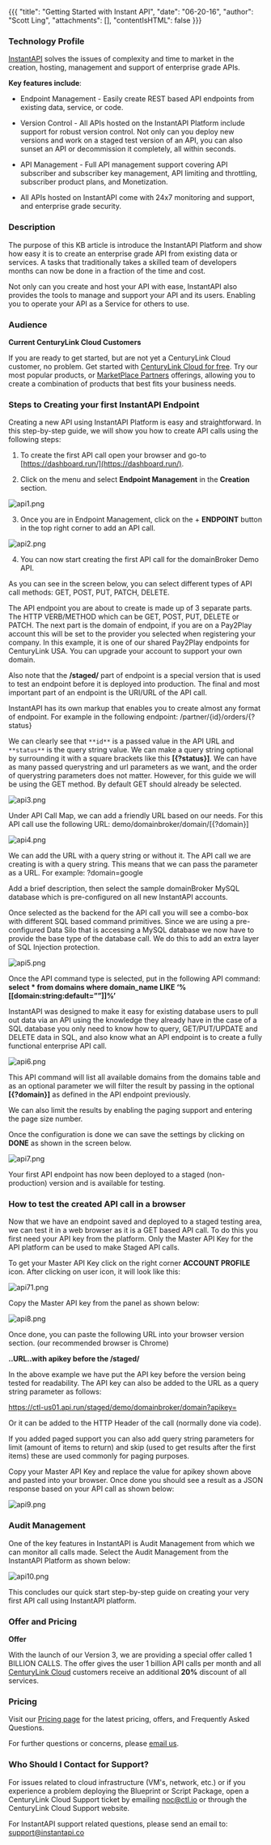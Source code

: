 {{{
"title": "Getting Started with Instant API",
"date": "06-20-16",
"author": "Scott Ling",
"attachments": [],
"contentIsHTML": false
}}}

### Technology Profile

[InstantAPI](http://www.instantapi.co/) solves the issues of complexity and time to market in the creation, hosting, management and support of enterprise grade APIs.

**Key features include**:

* Endpoint Management - Easily create REST based API endpoints from existing data, service, or code.  

* Version Control - All APIs hosted on the InstantAPI Platform include support for robust version control. Not only can you deploy new versions and work on a staged test version of an API, you can also sunset an API or decommission it completely, all within seconds.

* API Management - Full API management support covering API subscriber and subscriber key management, API limiting and throttling, subscriber product plans, and Monetization.

* All APIs hosted on InstantAPI come with 24x7 monitoring and support, and enterprise grade security.

### Description
The purpose of this KB article is introduce the InstantAPI Platform and show how easy it is to create an enterprise grade API from existing data or services. A tasks that traditionally takes a skilled team of developers months can now be done in a fraction of the time and cost.

Not only can you create and host your API with ease, InstantAPI also provides the tools to manage and support your API and its users. Enabling you to operate your API as a Service for others to use.

### Audience
**Current CenturyLink Cloud Customers**

If you are ready to get started, but are not yet a CenturyLink Cloud customer, no problem. Get started with [CenturyLink Cloud for free](//www.ctl.io/free-trial/). Try our most popular products, or [MarketPlace Partners](//www.ctl.io/marketplace/program/) offerings, allowing you to create a combination of products that best fits your business needs.

### Steps to Creating your first InstantAPI Endpoint

Creating a new API using InstantAPI Platform is easy and straightforward.  In this step-by-step guide, we will show you how to create API calls using the following steps:

1. To create the first API call open your browser and go-to [https://dashboard.run/](https://dashboard.run/).

2. Click on the menu and select **Endpoint Management** in the **Creation** section.

![api1.png](../../images/api1.png)

3. Once you are in Endpoint Management, click on the + **ENDPOINT** button in the top right corner to add an API call.

![api2.png](../../images/api2.png)

4. You can now start creating the first API call for the domainBroker Demo API.

As you can see in the screen below, you can select different types of API call methods: GET, POST, PUT, PATCH, DELETE.

The API endpoint you are about to create is made up of 3 separate parts. The HTTP VERB/METHOD which can be GET, POST, PUT, DELETE or PATCH. The next part is the domain of endpoint, if you are on a Pay2Play account this will be set to the provider you selected when registering your company. In this example, it is one of our shared Pay2Play endpoints for CenturyLink USA. You can upgrade your account to support your own domain.

Also note that the **/staged/** part of endpoint is a special version that is used to test an endpoint before it is deployed into production. The final and most important part of an endpoint is the URI/URL of the API call.

InstantAPI has its own markup that enables you to create almost any format of endpoint.
For example in the following endpoint: /partner/{id}/orders/{?status}

We can clearly see that `**id**` is a passed value in the API URL and `**status**` is the query string value. We can make a query string optional by surrounding it with a square brackets like this **[{?status}]**. We can have as many passed querystring and url parameters as we want, and the order of querystring parameters does not matter.
However, for this guide we will be using the GET method. By default GET should already be selected.

![api3.png](../../images/api3.png)

Under API Call Map, we can add a friendly URL based on our needs. For this API call use the following URL: demo/domainbroker/domain/[{?domain}]

![api4.png](../../images/api4.png)

We can add the URL with a query string or without it. The API call we are creating is with a query string. This means that we can pass the parameter as a URL. For example: ?domain=google

Add a brief description, then select the sample domainBroker MySQL database which is pre-configured on all new InstantAPI accounts.

Once selected as the backend for the API call you will see a combo-box with different SQL based command primitives. Since we are using a pre-configured Data Silo that is accessing a MySQL database we now have to provide the base type of the database call. We do this to add an extra layer of SQL Injection protection.

![api5.png](../../images/api5.png)

Once the API command type is selected, put in the following API command: **select * from domains where domain_name LIKE ‘%[[domain:string:default=””]]%’**

InstantAPI was designed to make it easy for existing database users to pull out data via an API using the knowledge they already have in the case of a SQL database you only need to know how to query, GET/PUT/UPDATE and DELETE data in SQL, and also know what an API endpoint is to create a fully functional enterprise API call.

![api6.png](../../images/api6.png)

This API command will list all available domains from the domains table and as an optional parameter we will filter the result by passing in the optional **[{?domain}]** as defined in the API endpoint previously.

We can also limit the results by enabling the paging support and entering the page size number.

Once the configuration is done we can save the settings by clicking on **DONE** as shown in the screen below.

![api7.png](../../images/api7.png)

Your first API endpoint has now been deployed to a staged (non-production) version and is available for testing.

### How to test the created API call in a browser

Now that we have an endpoint saved and deployed to a staged testing area, we can test it in a web browser as it is a GET based API call. To do this you first need your API key from the platform. Only the Master API Key for the API platform can be used to make Staged API calls.

To get your Master API Key click on the right corner **ACCOUNT PROFILE** icon. After clicking on user icon, it will look like this:

![api71.png](../../images/api71.png)

Copy the Master API key from the panel as shown below:

![api8.png](../../images/api8.png)

Once done, you can paste the following URL into your browser version section. (our recommended browser is Chrome)

**..URL..with apikey before the /staged/**

In the above example we have put the API key before the version being tested for readability. The API key can also be added to the URL as a query string parameter as follows:

https://ctl-us01.api.run/staged/demo/domainbroker/domain?apikey= <your api key key>

Or it can be added to the HTTP Header of the call (normally done via code).

If you added paged support you can also add query string parameters for limit (amount of items to return) and skip (used to get results after the first <skip value> items) these are used commonly for paging purposes.

Copy your Master API Key and replace the value for apikey shown above and pasted into your browser. Once done you should see a result as a JSON response based on your API call as shown below:

![api9.png](../../images/api9.png)

### Audit Management

One of the key features in InstantAPI is Audit Management from which we can monitor all calls made. Select the Audit Management from the InstantAPI Platform as shown below:

![api10.png](../../images/api10.png)

This concludes our quick start step-by-step guide on creating your very first API call using InstantAPI platform.

### Offer and Pricing

**Offer**

With the launch of our Version 3, we are providing a special offer called 1 BILLION CALLS. The offer gives the user 1 billion API calls per month and all [CenturyLink Cloud](//www.ctl.io/cloud-platform/) customers receive an additional **20%** discount of all services.

### Pricing
Visit our [Pricing page](http://www.instantapi.co/pricing) for the latest pricing, offers, and Frequently Asked Questions.

For further questions or concerns, please [email us](mailto:sales@instantapi.co).

### Who Should I Contact for Support?
For issues related to cloud infrastructure (VM's, network, etc.) or if you experience a problem deploying the Blueprint or Script Package, open a CenturyLink Cloud Support ticket by emailing [noc@ctl.io](mailto:noc@ctl.io) or through the CenturyLink Cloud Support website.

For InstantAPI support related questions, please send an email to:
[support@instantapi.co](mailto:support@instantapi.co)
